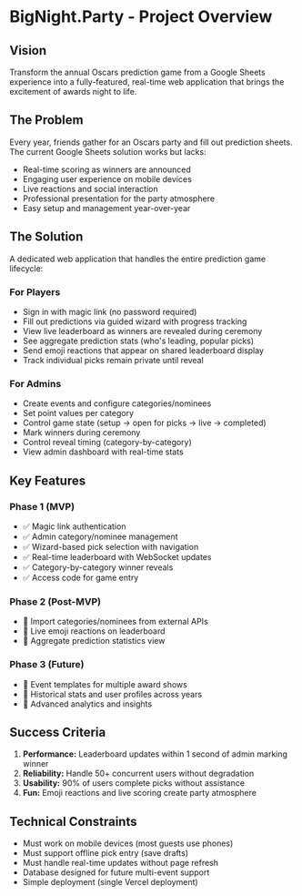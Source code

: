# BigNight.Party - Project Overview

## Vision

Transform the annual Oscars prediction game from a Google Sheets experience into a fully-featured, real-time web application that brings the excitement of awards night to life.

## The Problem

Every year, friends gather for an Oscars party and fill out prediction sheets. The current Google Sheets solution works but lacks:
- Real-time scoring as winners are announced
- Engaging user experience on mobile devices
- Live reactions and social interaction
- Professional presentation for the party atmosphere
- Easy setup and management year-over-year

## The Solution

A dedicated web application that handles the entire prediction game lifecycle:

### For Players
- Sign in with magic link (no password required)
- Fill out predictions via guided wizard with progress tracking
- View live leaderboard as winners are revealed during ceremony
- See aggregate prediction stats (who's leading, popular picks)
- Send emoji reactions that appear on shared leaderboard display
- Track individual picks remain private until reveal

### For Admins
- Create events and configure categories/nominees
- Set point values per category
- Control game state (setup → open for picks → live → completed)
- Mark winners during ceremony
- Control reveal timing (category-by-category)
- View admin dashboard with real-time stats

## Key Features

### Phase 1 (MVP)
- ✅ Magic link authentication
- ✅ Admin category/nominee management
- ✅ Wizard-based pick selection with navigation
- ✅ Real-time leaderboard with WebSocket updates
- ✅ Category-by-category winner reveals
- ✅ Access code for game entry

### Phase 2 (Post-MVP)
- 🔄 Import categories/nominees from external APIs
- 🔄 Live emoji reactions on leaderboard
- 🔄 Aggregate prediction statistics view

### Phase 3 (Future)
- 🔮 Event templates for multiple award shows
- 🔮 Historical stats and user profiles across years
- 🔮 Advanced analytics and insights

## Success Criteria

1. **Performance:** Leaderboard updates within 1 second of admin marking winner
2. **Reliability:** Handle 50+ concurrent users without degradation
3. **Usability:** 90% of users complete picks without assistance
4. **Fun:** Emoji reactions and live scoring create party atmosphere

## Technical Constraints

- Must work on mobile devices (most guests use phones)
- Must support offline pick entry (save drafts)
- Must handle real-time updates without page refresh
- Database designed for future multi-event support
- Simple deployment (single Vercel deployment)
